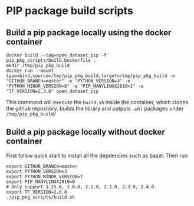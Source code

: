 # PIP package build scripts

## Build a pip package locally using the docker container

```
docker build --tag=open_dataset_pip -f pip_pkg_scripts/build.Dockerfile .
mkdir /tmp/pip_pkg_build
docker run --mount type=bind,source=/tmp/pip_pkg_build,target=/tmp/pip_pkg_build -e "GITHUB_BRANCH=master" -e "PYTHON_VERSION=3" -e "PYTHON_MINOR_VERSION=8" -e "PIP_MANYLINUX2010=1" -e "TF_VERSION=2.3.0" open_dataset_pip
```
This command will execute the `build.sh` inside the container, which clones the
github repository, builds the library and outputs `.whl` packages under
`/tmp/pip_pkg_build/`

## Build a pip package locally without docker container
First follow quick start to install all the depdencies such as bazel. Then run

```
export GITHUB_BRANCH=master
export PYTHON_VERSION=3
export PYTHON_MINOR_VERSION=7
export PIP_MANYLINUX2010=0
# Only support 1.15.0, 2.0.0, 2.1.0, 2.2.0, 2.3.0, 2.4.0
export TF_VERSION=2.0.0
./pip_pkg_scripts/build.sh
```
